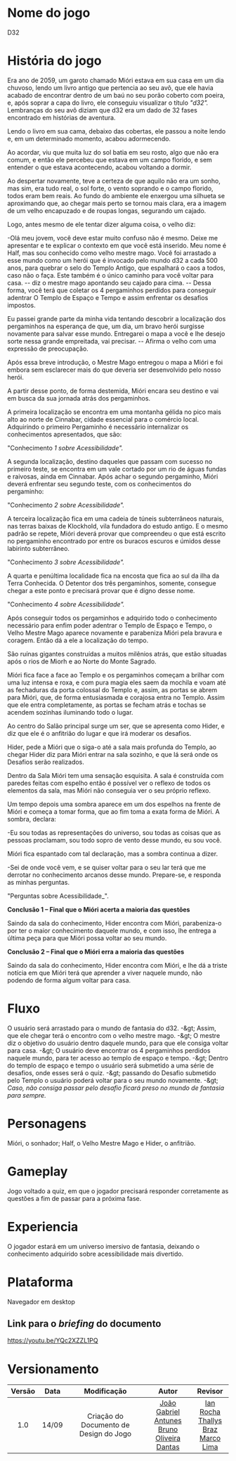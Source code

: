 # **Nome do jogo**

D32

# **História do jogo**

Era ano de 2059, um garoto chamado Mióri estava em sua casa em um dia chuvoso, lendo um livro antigo que pertencia ao seu avô, que ele havia acabado de encontrar dentro de um baú no seu porão coberto com poeira, e, após soprar a capa do livro, ele conseguiu visualizar o título _&quot;d32&quot;._ Lembranças do seu avô diziam que d32 era um dado de 32 fases encontrado em histórias de aventura.

Lendo o livro em sua cama, debaixo das cobertas, ele passou a noite lendo e, em um determinado momento, acabou adormecendo.

Ao acordar, viu que muita luz do sol batia em seu rosto, algo que não era comum, e então ele percebeu que estava em um campo florido, e sem entender o que estava acontecendo, acabou voltando a dormir.

Ao despertar novamente, teve a certeza de que aquilo não era um sonho, mas sim, era tudo real, o sol forte, o vento soprando e o campo florido, todos eram bem reais. Ao fundo do ambiente ele enxergou uma silhueta se aproximando que, ao chegar mais perto se tornou mais clara, era a imagem de um velho encapuzado e de roupas longas, segurando um cajado.

Logo, antes mesmo de ele tentar dizer alguma coisa, o velho diz:

-Olá meu jovem, você deve estar muito confuso não é mesmo. Deixe me apresentar e te explicar o contexto em que você está inserido. Meu nome é Half, mas sou conhecido como velho mestre mago. Você foi arrastado a esse mundo como um herói que é invocado pelo mundo d32 a cada 500 anos, para quebrar o selo do Templo Antigo, que espalhará o caos a todos, caso não o faça. Este também é o único caminho para você voltar para casa. -- diz o mestre mago apontando seu cajado para cima. -- Dessa forma, você terá que coletar os 4 pergaminhos perdidos para conseguir adentrar O Templo de Espaço e Tempo e assim enfrentar os desafios impostos.

Eu passei grande parte da minha vida tentando descobrir a localização dos pergaminhos na esperança de que, um dia, um bravo herói surgisse novamente para salvar esse mundo. Entregarei o mapa a você e lhe desejo sorte nessa grande empreitada, vai precisar. -- Afirma o velho com uma expressão de preocupação.

Após essa breve introdução, o Mestre Mago entregou o mapa a Mióri e foi embora sem esclarecer mais do que deveria ser desenvolvido pelo nosso herói.

A partir desse ponto, de forma destemida, Mióri encara seu destino e vai em busca da sua jornada atrás dos pergaminhos.

A primeira localização se encontra em uma montanha gélida no pico mais alto ao norte de Cinnabar, cidade essencial para o comércio local. Adquirindo o primeiro Pergaminho é necessário internalizar os conhecimentos apresentados, que são:

&quot;Conhecimento _1 sobre Acessibilidade&quot;._

A segunda localização, destino daqueles que passam com sucesso no primeiro teste, se encontra em um vale cortado por um rio de águas fundas e raivosas, ainda em Cinnabar. Após achar o segundo pergaminho, Mióri deverá enfrentar seu segundo teste, com os conhecimentos do pergaminho:

&quot;Conhecimento _2 sobre Acessibilidade&quot;._

A terceira localização fica em uma cadeia de túneis subterrâneos naturais, nas terras baixas de Klockhold, vila fundadora do estudo antigo. E o mesmo padrão se repete, Mióri deverá provar que compreendeu o que está escrito no pergaminho encontrado por entre os buracos escuros e úmidos desse labirinto subterrâneo.

&quot;Conhecimento _3 sobre Acessibilidade&quot;._

A quarta e penúltima localidade fica na encosta que fica ao sul da ilha da Terra Conhecida. O Detentor dos três pergaminhos, somente, consegue chegar a este ponto e precisará provar que é digno desse nome.

&quot;Conhecimento _4 sobre Acessibilidade&quot;._

Após conseguir todos os pergaminhos e adquirido todo o conhecimento necessário para enfim poder adentrar o Templo de Espaço e Tempo, o Velho Mestre Mago aparece novamente e parabeniza Mióri pela bravura e coragem. Então dá a ele a localização do tempo.

São ruínas gigantes construídas a muitos milênios atrás, que estão situadas após o rios de Miorh e ao Norte do Monte Sagrado.

Mióri fica face a face ao Templo e os pergaminhos começam a brilhar com uma luz intensa e roxa, e com pura magia eles saem da mochila e voam até as fechaduras da porta colossal do Templo e, assim, as portas se abrem para Mióri, que, de forma entusiasmada e corajosa entra no Templo. Assim que ele entra completamente, as portas se fecham atrás e tochas se acendem sozinhas iluminando todo o lugar.

Ao centro do Salão principal surge um ser, que se apresenta como Hider, e diz que ele é o anfitrião do lugar e que irá moderar os desafios.

Hider, pede a Mióri que o siga-o até a sala mais profunda do Templo, ao chegar Hider diz para Mióri entrar na sala sozinho, e que lá será onde os Desafios serão realizados.

Dentro da Sala Mióri tem uma sensação esquisita. A sala é construída com paredes feitas com espelho então é possível ver o reflexo de todos os elementos da sala, mas Mióri não conseguia ver o seu próprio reflexo.

Um tempo depois uma sombra aparece em um dos espelhos na frente de Mióri e começa a tomar forma, que ao fim toma a exata forma de Mióri. A sombra, declara:

-Eu sou todas as representações do universo, sou todas as coisas que as pessoas proclamam, sou todo sopro de vento desse mundo, eu sou você.

Mióri fica espantado com tal declaração, mas a sombra continua a dizer.

-Sei de onde você vem, e se quiser voltar para o seu lar terá que me derrotar no conhecimento arcanos desse mundo. Prepare-se, e responda as minhas perguntas.

&quot;Perguntas sobre Acessibilidade_&quot;.

**Conclusão 1 – Final que o Mióri acerta a maioria das questões**

Saindo da sala do conhecimento, Hider encontra com Mióri, parabeniza-o por ter o maior conhecimento daquele mundo, e com isso, lhe entrega a última peça para que Mióri possa voltar ao seu mundo.

**Conclusão 2 – Final que o Mióri erra a maioria das questões**

Saindo da sala do conhecimento, Hider encontra com Mióri, e lhe dá a triste notícia em que Mióri terá que aprender a viver naquele mundo, não podendo de forma algum voltar para casa.

# **Fluxo**

O usuário será arrastado para o mundo de fantasia do d32. -\&gt; Assim, que ele chegar terá o encontro com o velho mestre mago. -\&gt; O mestre diz o objetivo do usuário dentro daquele mundo, para que ele consiga voltar para casa. -\&gt; O usuário deve encontrar os 4 pergaminhos perdidos naquele mundo, para ter acesso ao templo de espaço e tempo. -\&gt; Dentro do templo de espaço e tempo o usuário será submetido a uma série de desafios, onde esses será o quiz. -\&gt; passando do Desafio submetido pelo Templo o usuário poderá voltar para o seu mundo novamente. -\&gt; _Caso, não consiga passar pelo desafio ficará preso no mundo de fantasia para sempre._

# **Personagens**

Mióri, o sonhador; Half, o Velho Mestre Mago e Hider, o anfitrião.

# **Gameplay**

Jogo voltado a quiz, em que o jogador precisará responder corretamente as questões a fim de passar para a próxima fase.

# **Experiencia**

O jogador estará em um universo imersivo de fantasia, deixando o conhecimento adquirido sobre acessibilidade mais divertido.

# **Plataforma**

Navegador em desktop

## **Link para o _briefing_ do documento**
https://youtu.be/YQc2XZZL1PQ

# **Versionamento**
| Versão | Data | Modificação | Autor | Revisor |
| :---: | :---: | :---: | :---: | :---: |
| 1.0 | 14/09 | Criação do Documento de Design do Jogo | [João Gabriel Antunes](https://github.com/flyerjohn)<br>[Bruno Oliveira Dantas](https://github.com/BrunoOliveiraDantas) | [Ian Rocha](https://github.com/IanPSRocha)<br> [Thallys Braz](https://github.com/thallysbraz)<br> [Marco Lima](https://github.com/markinlimac) 
